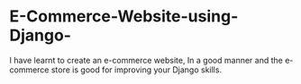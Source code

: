 # E-Commerce-Website-using-Django-
I have learnt to create an e-commerce website, In a good manner and the e-commerce store is good for improving your Django skills.
